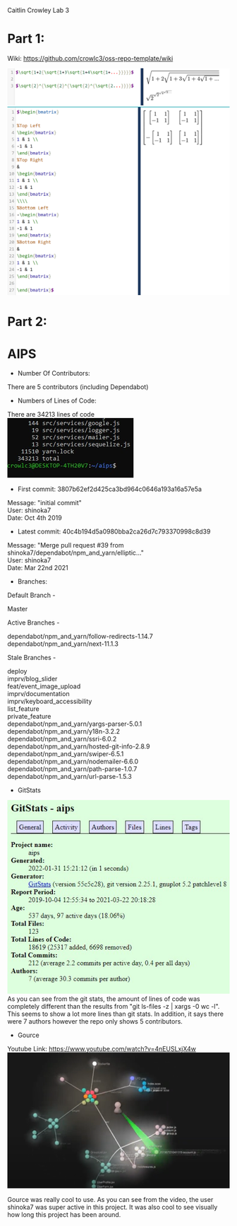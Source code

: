 Caitlin Crowley
Lab 3

# Part 1:

Wiki: https://github.com/crowlc3/oss-repo-template/wiki  

![gitlog](/Images/Lab03Images/Latex1.png)  
![gitlog](/Images/Lab03Images/Latex2.png)  

# Part 2:

# AIPS

- Number Of Contributors:  

There are 5 contributors (including Dependabot)  

- Numbers of Lines of Code:  

There are 34213 lines of code  
![codelines](/Images/Lab03Images/TotalLines.jpg)

- First commit: 3807b62ef2d425ca3bd964c0646a193a16a57e5a  

Message: "initial commit"  
User: shinoka7  
Date: Oct 4th 2019  

- Latest commit: 40c4b194d5a0980bba2ca26d7c793370998c8d39  

Message: "Merge pull request #39 from shinoka7/dependabot/npm_and_yarn/elliptic…"  
User: shinoka7  
Date: Mar 22nd 2021  

- Branches:  

Default Branch -  

Master  

Active Branches -  

dependabot/npm_and_yarn/follow-redirects-1.14.7  
dependabot/npm_and_yarn/next-11.1.3  

Stale Branches -  

deploy  
imprv/blog_slider  
feat/event_image_upload  
imprv/documentation  
imprv/keyboard_accessibility  
list_feature  
private_feature  
dependabot/npm_and_yarn/yargs-parser-5.0.1  
dependabot/npm_and_yarn/y18n-3.2.2  
dependabot/npm_and_yarn/ssri-6.0.2  
dependabot/npm_and_yarn/hosted-git-info-2.8.9  
dependabot/npm_and_yarn/swiper-6.5.1  
dependabot/npm_and_yarn/nodemailer-6.6.0  
dependabot/npm_and_yarn/path-parse-1.0.7  
dependabot/npm_and_yarn/url-parse-1.5.3  

- GitStats  

![gitstats](/Images/Lab03Images/gitstats.jpg)  
As you can see from the git stats, the amount of lines of code was completely different than the results from "git ls-files -z | xargs -0 wc -l". This seems to show a lot more lines than git stats. In addition, it says there were 7 authors however the repo only shows 5 contributors.  



- Gource  

Youtube Link: https://www.youtube.com/watch?v=4nEUSLxjX4w  
![gitlog](/Images/Lab03Images/Gource.png)  

Gource was really cool to use. As you can see from the video, the user shinoka7 was super active in this project. It was also cool to see visually how long this project has been around.
